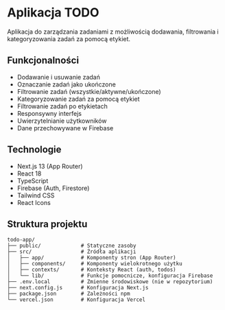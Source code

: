 # Aplikacja TODO

Aplikacja do zarządzania zadaniami z możliwością dodawania, filtrowania i kategoryzowania zadań za pomocą etykiet.

## Funkcjonalności

- Dodawanie i usuwanie zadań
- Oznaczanie zadań jako ukończone
- Filtrowanie zadań (wszystkie/aktywne/ukończone)
- Kategoryzowanie zadań za pomocą etykiet
- Filtrowanie zadań po etykietach
- Responsywny interfejs
- Uwierzytelnianie użytkowników
- Dane przechowywane w Firebase

## Technologie

- Next.js 13 (App Router)
- React 18
- TypeScript
- Firebase (Auth, Firestore)
- Tailwind CSS
- React Icons

## Struktura projektu

```
todo-app/
├── public/             # Statyczne zasoby
├── src/                # Źródła aplikacji
│   ├── app/            # Komponenty stron (App Router)
│   ├── components/     # Komponenty wielokrotnego użytku
│   ├── contexts/       # Konteksty React (auth, todos)
│   └── lib/            # Funkcje pomocnicze, konfiguracja Firebase
├── .env.local          # Zmienne środowiskowe (nie w repozytorium)
├── next.config.js      # Konfiguracja Next.js
├── package.json        # Zależności npm
└── vercel.json         # Konfiguracja Vercel
```
